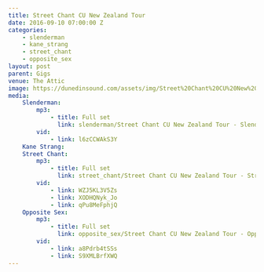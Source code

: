 ```yaml
---
title: Street Chant CU New Zealand Tour
date: 2016-09-10 07:00:00 Z
categories:
    - slenderman
    - kane_strang
    - street_chant
    - opposite_sex
layout: post
parent: Gigs
venue: The Attic
image: https://dunedinsound.com/assets/img/Street%20Chant%20CU%20New%20Zealand%20Tour/cover.jpg
media:
    Slenderman:
        mp3:
            - title: Full set
              link: slenderman/Street Chant CU New Zealand Tour - Slenderman.mp3
        vid:
            - link: l6zCCWAkS3Y
    Kane Strang:
    Street Chant:
        mp3:
            - title: Full set
              link: street_chant/Street Chant CU New Zealand Tour - Street Chant.mp3
        vid:
            - link: WZJ5KL3V5Zs
            - link: XODHQNyk_Jo
            - link: qPu8MeFphjQ
    Opposite Sex:
        mp3:
            - title: Full set
              link: opposite_sex/Street Chant CU New Zealand Tour - Opposite Sex.mp3
        vid:
            - link: a8Pdrb4tSSs
            - link: S9XMLBrfXWQ
---
```


